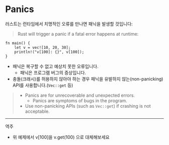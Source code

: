 # Panics

러스트는 런타임에서 치명적인 오류를 만나면 패닉을 발생할 것입니다:
> Rust will trigger a panic if a fatal error happens at runtime:

```rust,editable,should_panic
fn main() {
    let v = vec![10, 20, 30];
    println!("v[100]: {}", v[100]);
}
```

* 패닉은 복구할 수 없고 예상치 못한 오류입니다.
  * 패닉은 프로그램 버그의 증상입니다.
* 충돌(크래시)를 허용하지 않아야 하는 경우 패닉을 유발하지 않는(non-panicking) API를 사용합니다.(`Vec::get` 등)

> * Panics are for unrecoverable and unexpected errors.
>   * Panics are symptoms of bugs in the program.
> * Use non-panicking APIs (such as `Vec::get`) if crashing is not acceptable.

---
역주 
- 위 예제에서 v[100]을 v.get(100) 으로 대체해보세요
